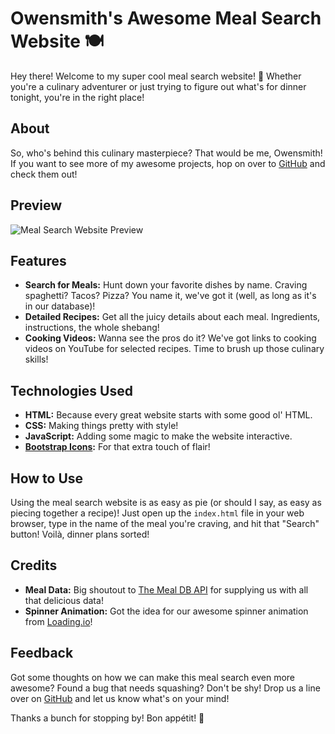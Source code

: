 # Owensmith's Awesome Meal Search Website 🍽️

Hey there! Welcome to my super cool meal search website! 🎉 Whether you're a culinary adventurer or just trying to figure out what's for dinner tonight, you're in the right place!

## About

So, who's behind this culinary masterpiece? That would be me, Owensmith! If you want to see more of my awesome projects, hop on over to [GitHub](https://github.com/mwangiowen) and check them out!

## Preview

![Meal Search Website Preview](https://i.ibb.co/2dmtXdD/meal-search-preview.jpg)

## Features

- **Search for Meals:** Hunt down your favorite dishes by name. Craving spaghetti? Tacos? Pizza? You name it, we've got it (well, as long as it's in our database)!
- **Detailed Recipes:** Get all the juicy details about each meal. Ingredients, instructions, the whole shebang!
- **Cooking Videos:** Wanna see the pros do it? We've got links to cooking videos on YouTube for selected recipes. Time to brush up those culinary skills!

## Technologies Used

- **HTML:** Because every great website starts with some good ol' HTML.
- **CSS:** Making things pretty with style!
- **JavaScript:** Adding some magic to make the website interactive.
- **[Bootstrap Icons](https://icons.getbootstrap.com/):** For that extra touch of flair!

## How to Use

Using the meal search website is as easy as pie (or should I say, as easy as piecing together a recipe)! Just open up the `index.html` file in your web browser, type in the name of the meal you're craving, and hit that "Search" button! Voilà, dinner plans sorted!

## Credits

- **Meal Data:** Big shoutout to [The Meal DB API](https://www.themealdb.com/api.php) for supplying us with all that delicious data!
- **Spinner Animation:** Got the idea for our awesome spinner animation from [Loading.io](https://loading.io/)!

## Feedback

Got some thoughts on how we can make this meal search even more awesome? Found a bug that needs squashing? Don't be shy! Drop us a line over on [GitHub](https://github.com/mwangiowen/meal-search/issues) and let us know what's on your mind!

Thanks a bunch for stopping by! Bon appétit! 🍴
